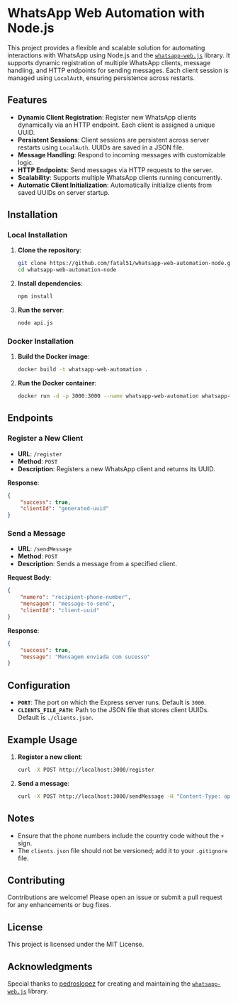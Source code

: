 
# WhatsApp Web Automation with Node.js

This project provides a flexible and scalable solution for automating interactions with WhatsApp using Node.js and the [`whatsapp-web.js`](https://github.com/pedroslopez/whatsapp-web.js) library. It supports dynamic registration of multiple WhatsApp clients, message handling, and HTTP endpoints for sending messages. Each client session is managed using `LocalAuth`, ensuring persistence across restarts.

## Features

- **Dynamic Client Registration**: Register new WhatsApp clients dynamically via an HTTP endpoint. Each client is assigned a unique UUID.
- **Persistent Sessions**: Client sessions are persistent across server restarts using `LocalAuth`. UUIDs are saved in a JSON file.
- **Message Handling**: Respond to incoming messages with customizable logic.
- **HTTP Endpoints**: Send messages via HTTP requests to the server.
- **Scalability**: Supports multiple WhatsApp clients running concurrently.
- **Automatic Client Initialization**: Automatically initialize clients from saved UUIDs on server startup.

## Installation

### Local Installation

1. **Clone the repository**:
    ```bash
    git clone https://github.com/fatal51/whatsapp-web-automation-node.git
    cd whatsapp-web-automation-node
    ```

2. **Install dependencies**:
    ```bash
    npm install
    ```

3. **Run the server**:
    ```bash
    node api.js
    ```

### Docker Installation

1. **Build the Docker image**:
    ```bash
    docker build -t whatsapp-web-automation .
    ```

2. **Run the Docker container**:
    ```bash
    docker run -d -p 3000:3000 --name whatsapp-web-automation whatsapp-web-automation
    ```

## Endpoints

### Register a New Client

- **URL**: `/register`
- **Method**: `POST`
- **Description**: Registers a new WhatsApp client and returns its UUID.

**Response**:
```json
{
    "success": true,
    "clientId": "generated-uuid"
}
```

### Send a Message

- **URL**: `/sendMessage`
- **Method**: `POST`
- **Description**: Sends a message from a specified client.

**Request Body**:
```json
{
    "numero": "recipient-phone-number",
    "mensagem": "message-to-send",
    "clientId": "client-uuid"
}
```

**Response**:
```json
{
    "success": true,
    "message": "Mensagem enviada com sucesso"
}
```

## Configuration

- **`PORT`**: The port on which the Express server runs. Default is `3000`.
- **`CLIENTS_FILE_PATH`**: Path to the JSON file that stores client UUIDs. Default is `./clients.json`.

## Example Usage

1. **Register a new client**:
    ```bash
    curl -X POST http://localhost:3000/register
    ```

2. **Send a message**:
    ```bash
    curl -X POST http://localhost:3000/sendMessage -H "Content-Type: application/json" -d '{"numero": "1234567890", "mensagem": "Olá, esta é uma mensagem enviada via HTTP!", "clientId": "client-uuid"}'
    ```

## Notes

- Ensure that the phone numbers include the country code without the `+` sign.
- The `clients.json` file should not be versioned; add it to your `.gitignore` file.

## Contributing

Contributions are welcome! Please open an issue or submit a pull request for any enhancements or bug fixes.

## License

This project is licensed under the MIT License.

## Acknowledgments

Special thanks to [pedroslopez](https://github.com/pedroslopez) for creating and maintaining the [`whatsapp-web.js`](https://github.com/pedroslopez/whatsapp-web.js) library.
